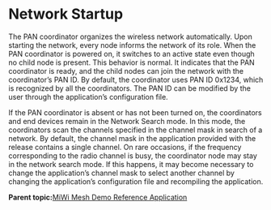 # Network Startup

The PAN coordinator organizes the wireless network automatically. Upon starting the network, every node informs the network of its role. When the PAN coordinator is powered on, it switches to an active state even though no child node is present. This behavior is normal. It indicates that the PAN coordinator is ready, and the child nodes can join the network with the coordinator’s PAN ID. By default, the coordinator uses PAN ID 0x1234, which is recognized by all the coordinators. The PAN ID can be modified by the user through the application’s configuration file.

If the PAN coordinator is absent or has not been turned on, the coordinators and end devices remain in the Network Search mode. In this mode, the coordinators scan the channels specified in the channel mask in search of a network. By default, the channel mask in the application provided with the release contains a single channel. On rare occasions, if the frequency corresponding to the radio channel is busy, the coordinator node may stay in the network search mode. If this happens, it may become necessary to change the application’s channel mask to select another channel by changing the application’s configuration file and recompiling the application.

**Parent topic:**[MiWi Mesh Demo Reference Application](GUID-32628D58-8B41-490F-8DA4-520C34856980.md)

